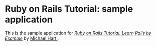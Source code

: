 # Ruby on Rails Tutorial: sample application

This is the sample application for 
[*Ruby on Rails Tutorial: Learn Rails by Example*](http://railstutorial.org)
by [Michael Hartl](http://michaelhartl.com/).
